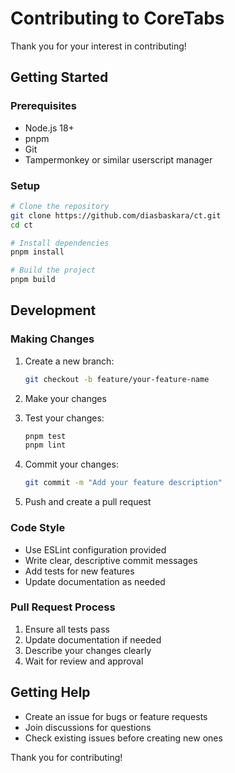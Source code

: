 # Contributing to CoreTabs

Thank you for your interest in contributing!

## Getting Started

### Prerequisites
- Node.js 18+
- pnpm
- Git
- Tampermonkey or similar userscript manager

### Setup

```bash
# Clone the repository
git clone https://github.com/diasbaskara/ct.git
cd ct

# Install dependencies
pnpm install

# Build the project
pnpm build
```

## Development

### Making Changes

1. Create a new branch:
   ```bash
   git checkout -b feature/your-feature-name
   ```

2. Make your changes

3. Test your changes:
   ```bash
   pnpm test
   pnpm lint
   ```

4. Commit your changes:
   ```bash
   git commit -m "Add your feature description"
   ```

5. Push and create a pull request

### Code Style

- Use ESLint configuration provided
- Write clear, descriptive commit messages
- Add tests for new features
- Update documentation as needed

### Pull Request Process

1. Ensure all tests pass
2. Update documentation if needed
3. Describe your changes clearly
4. Wait for review and approval

## Getting Help

- Create an issue for bugs or feature requests
- Join discussions for questions
- Check existing issues before creating new ones

Thank you for contributing!